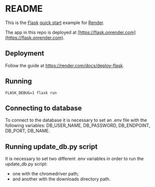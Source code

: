# README

This is the [Flask](http://flask.pocoo.org/) [quick start](http://flask.pocoo.org/docs/1.0/quickstart/#a-minimal-application) example for [Render](https://render.com).

The app in this repo is deployed at [https://flask.onrender.com](https://flask.onrender.com).

## Deployment

Follow the guide at https://render.com/docs/deploy-flask.

## Running

`FLASK_DEBUG=1 flask run`

## Connecting to database 

To connect to the database it is necessary to set an .env file with the following variables: DB_USER_NAME, DB_PASSWORD, DB_ENDPOINT, DB_PORT, DB_NAME.

## Running update_db.py script 

It is necessary to set two different .env variables in order to run the update_db.py script:
- one with the chromedriver path;
- and another with the downloads directory path. 

